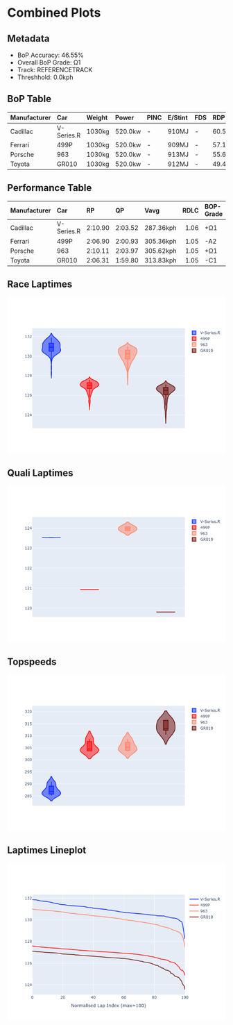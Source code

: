 # Combined Plots

## Metadata

- BoP Accuracy: 46.55%
- Overall BoP Grade: Ω1
- Track: REFERENCETRACK
- Threshhold: 0.0kph

## BoP Table
| Manufacturer   | Car        | Weight   | Power   | PINC   | E/Stint   | FDS   | RDP    | QDP    | TDP    |
|:---------------|:-----------|:---------|:--------|:-------|:----------|:------|:-------|:-------|:-------|
| Cadillac       | V-Series.R | 1030kg   | 520.0kw | -      | 910MJ     | -     | 60.57% | 33.33% | 10.98% |
| Ferrari        | 499P       | 1030kg   | 520.0kw | -      | 909MJ     | -     | 57.14% | 33.33% | 1.36%  |
| Porsche        | 963        | 1030kg   | 520.0kw | -      | 913MJ     | -     | 55.60% | 40.00% | 0.77%  |
| Toyota         | GR010      | 1030kg   | 520.0kw | -      | 912MJ     | -     | 49.40% | 25.00% | 0.99%  |

## Performance Table
| Manufacturer   | Car        | RP      | QP      | Vavg      |   RDLC | BOP-Grade   | Match   |
|:---------------|:-----------|:--------|:--------|:----------|-------:|:------------|:--------|
| Cadillac       | V-Series.R | 2:10.90 | 2:03.52 | 287.36kph |   1.06 | +Ω1         | 1.34%   |
| Ferrari        | 499P       | 2:06.90 | 2:00.93 | 305.36kph |   1.05 | -A2         | 93.31%  |
| Porsche        | 963        | 2:10.11 | 2:03.97 | 305.62kph |   1.05 | +Ω1         | 14.70%  |
| Toyota         | GR010      | 2:06.31 | 1:59.80 | 313.83kph |   1.05 | -C1         | 76.83%  |

## Race Laptimes
![Race Laptimes](images/race_violin.png)

## Quali Laptimes
![Quali Laptimes](images/quali_violin.png)

## Topspeeds
![Topspeeds](images/topspeed_violin.png)

## Laptimes Lineplot
![Laptimes Lineplot](images/laptime_line.png)

